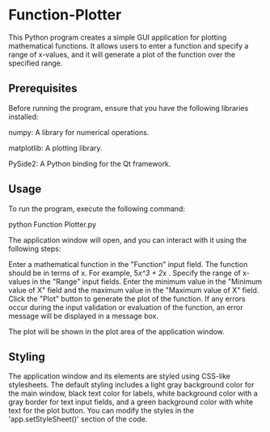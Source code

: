 # Function-Plotter
This Python program creates a simple GUI application for plotting mathematical functions. It allows users to enter a function and specify a range of x-values, and it will generate a plot of the function over the specified range.

##  Prerequisites
Before running the program, ensure that you have the following libraries installed:

numpy: A library for numerical operations.

matplotlib: A plotting library.

PySide2: A Python binding for the Qt framework.

## Usage
To run the program, execute the following command:

python Function Plotter.py

The application window will open, and you can interact with it using the following steps:

Enter a mathematical function in the "Function" input field. The function should be in terms of x. For example, 5*x^3 + 2*x .
Specify the range of x-values in the "Range" input fields. Enter the minimum value in the "Minimum value of X" field and the maximum value in the "Maximum value of X" field.
Click the "Plot" button to generate the plot of the function.
If any errors occur during the input validation or evaluation of the function, an error message will be displayed in a message box.

The plot will be shown in the plot area of the application window.

## Styling
The application window and its elements are styled using CSS-like stylesheets. The default styling includes a light gray background color for the main window, black text color for labels, white background color with a gray border for text input fields, and a green background color with white text for the plot button. You can modify the styles in the 'app.setStyleSheet()' section of the code.
